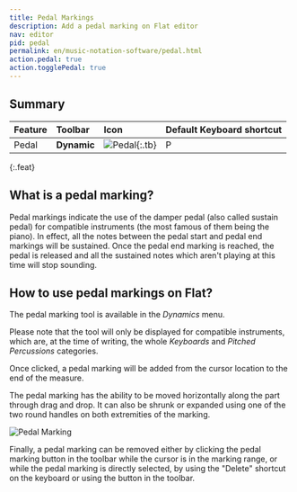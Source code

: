 ```yaml
---
title: Pedal Markings
description: Add a pedal marking on Flat editor
nav: editor
pid: pedal
permalink: en/music-notation-software/pedal.html
action.pedal: true
action.togglePedal: true
---
```


## Summary

| Feature | Toolbar | Icon | Default Keyboard shortcut |
|:--------|:--------|:-----|:------------------|
| Pedal | **Dynamic** | ![Pedal](https://prod.flat-cdn.com/img/icons/editorActions/pedal.svg){:.tb} | <span class="kbs-multi"><span class="kb-container"><span class="kb">P</span></span></span> |
{:.feat}

## What is a pedal marking?

Pedal markings indicate the use of the damper pedal (also called sustain pedal) for compatible instruments (the most famous of them being the piano).
In effect, all the notes between the pedal start and pedal end markings will be sustained.
Once the pedal end marking is reached, the pedal is released and all the sustained notes which aren't playing at this time will stop sounding.

## How to use pedal markings on Flat?

The pedal marking tool is available in the *Dynamics* menu.

Please note that the tool will only be displayed for compatible instruments, which are, at the time of writing, the whole *Keyboards* and *Pitched Percussions* categories.

Once clicked, a pedal marking will be added from the cursor location to the end of the measure.

The pedal marking has the ability to be moved horizontally along the part through drag and drop. It can also be shrunk or expanded using one of the two round handles on both extremities of the marking.

![Pedal Marking](/help/assets/img/editor/pedal.gif)

Finally, a pedal marking can be removed either by clicking the pedal marking button in the toolbar while the cursor is in the marking range, or while the pedal marking is directly selected, by using the "Delete" shortcut on the keyboard or using the button in the toolbar.
